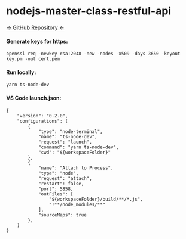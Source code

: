 # nodejs-master-class-restful-api

[-> GitHub Repository <-](https://github.com/ezalivadnyi/nodejs-master-class-restful-api)

#### Generate keys for https:  
```openssl req -newkey rsa:2048 -new -nodes -x509 -days 3650 -keyout key.pm -out cert.pem```  

#### Run locally:
```
yarn ts-node-dev
```
#### VS Code launch.json:
```
{
    "version": "0.2.0",
    "configurations": [
        {
            "type": "node-terminal",
            "name": "ts-node-dev",
            "request": "launch",
            "command": "yarn ts-node-dev",
            "cwd": "${workspaceFolder}"
        },
        {
            "name": "Attach to Process",
            "type": "node",
            "request": "attach",
            "restart": false,
            "port": 5858,
            "outFiles": [
                "${workspaceFolder}/build/**/*.js",
                "!**/node_modules/**"
            ],
            "sourceMaps": true
        },
    ]
}
```